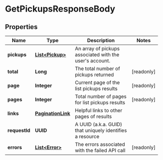 

# GetPickupsResponseBody


## Properties

| Name | Type | Description | Notes |
|------------ | ------------- | ------------- | -------------|
|**pickups** | [**List&lt;Pickup&gt;**](Pickup.md) | An array of pickups associated with the user&#39;s account. |  |
|**total** | **Long** | The total number of pickups returned |  [readonly] |
|**page** | **Integer** | Current page of the list pickups results |  [readonly] |
|**pages** | **Integer** | Total number of pages for list pickups results |  [readonly] |
|**links** | [**PaginationLink**](PaginationLink.md) | Helpful links to other pages of results |  |
|**requestId** | **UUID** | A UUID (a.k.a. GUID) that uniquely identifies a resource |  |
|**errors** | [**List&lt;Error&gt;**](Error.md) | The errors associated with the failed API call |  [readonly] |



